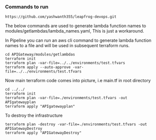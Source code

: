 
### Commands to run
```
https://github.com/yashwanth355/leapfrog-devops.git
```
The below commands are used to generate lambda function names to modules/getlambdas/lambda_names.yaml, 
This is just a workaround.

In Pipeline you can run an aws cli command to generate lambda function names to a file and will be used in subsequent terraform runs.
```
cd APIGateway/modules/getlambdas
terraform init
terraform plan -var-file=../../environments/test.tfvars
terraform apply --auto-approve -var-file=../../environments/test.tfvars
```
Now main terraform code comes into picture, i.e main.tf in root directory
```
cd ../../
terraform init
terraform plan -var-file=./environments/test.tfvars -out APIgatewayplan
terraform apply "APIgatewayplan"
```
To destroy the infrastructure
```
terraform plan -destroy -var-file=./environments/test.tfvars -out APIGatewayDestroy
terraform apply "APIGatewayDestroy"
```
